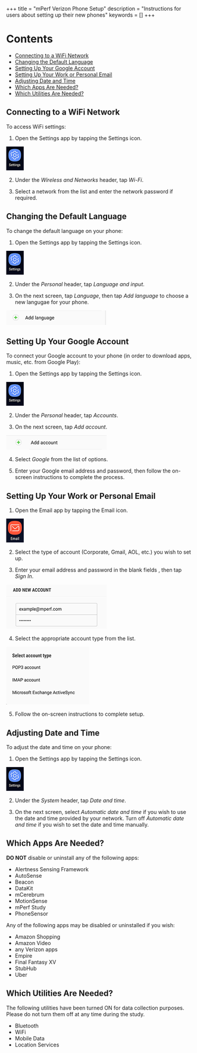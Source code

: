 +++
title = "mPerf Verizon Phone Setup"
description = "Instructions for users about setting up their new phones"
keywords = []
+++

# Contents

- [Connecting to a WiFi Network](#wifi)
- [Changing the Default Language](#lang)
- [Setting Up Your Google Account](#googleaccount)
- [Setting Up Your Work or Personal Email](#email)
- [Adjusting Date and Time](#timezone)
- [Which Apps Are Needed?](#whichapps)
- [Which Utilities Are Needed?](#utilities)


## <a name="wifi"></a>Connecting to a WiFi Network

To access WiFi settings:

1) Open the Settings app by tapping the Settings icon.

<img src="/img/howto/mPerf/phoneSettingsIcon.png">

2) Under the *Wireless and Networks* header, tap *Wi-Fi*.

3) Select a network from the list and enter the network password if required.


## <a name="lang"></a>Changing the Default Language

To change the default language on your phone:

1) Open the Settings app by tapping the Settings icon.

<img src="/img/howto/mPerf/phoneSettingsIcon.png">

2) Under the *Personal* header, tap *Language and input*.

3) On the next screen, tap *Language*, then tap *Add language* to choose a new langugae for your phone.

<img src="/img/howto/mPerf/addLangButton.png">


## <a name="googleaccount"></a>Setting Up Your Google Account

To connect your Google account to your phone (in order to download apps, music, etc. from Google Play):

1) Open the Settings app by tapping the Settings icon.

<img src="/img/howto/mPerf/phoneSettingsIcon.png">

2) Under the *Personal* header, tap *Accounts*.

3) On the next screen, tap *Add account*.

<img src="/img/howto/mPerf/addAccountButton.png">

4) Select *Google* from the list of options.

5) Enter your Google email address and password, then follow the on-screen instructions to complete the process.


## <a name="email"></a>Setting Up Your Work or Personal Email

1) Open the Email app by tapping the Email icon.

<img src="/img/howto/mPerf/emailIcon.png">

2) Select the type of account (Corporate, Gmail, AOL, etc.) you wish to set up.

3) Enter your email address and password in the blank fields , then tap *Sign In*.

<img src="/img/howto/mPerf/enterEmail.png">

4) Select the appropriate account type from the list.

<img src="/img/howto/mPerf/emailType.png">

5) Follow the on-screen instructions to complete setup.


## <a name="timezone"></a>Adjusting Date and Time

To adjust the date and time on your phone:

1) Open the Settings app by tapping the Settings icon.

<img src="/img/howto/mPerf/phoneSettingsIcon.png">

2) Under the *System* header, tap *Date and time*.

3) On the next screen, select *Automatic date and time* if you wish to use the date and time provided by your network. Turn off *Automatic date and time* if you wish to set the date and time manually.


## <a name="whichapps"></a>Which Apps Are Needed?

**DO NOT** disable or uninstall any of the following apps:

- Alertness Sensing Framework
- AutoSense
- Beacon
- DataKit
- mCerebrum
- MotionSense
- mPerf Study
- PhoneSensor

Any of the following apps may be disabled or uninstalled if you wish:

- Amazon Shopping
- Amazon Video
- any Verizon apps
- Empire
- Final Fantasy XV
- StubHub
- Uber


## <a name="utilities"></a>Which Utilities Are Needed?

The following utilities have been turned ON for data collection purposes. Please do not turn them off at any time during the study.

- Bluetooth
- WiFi
- Mobile Data
- Location Services
